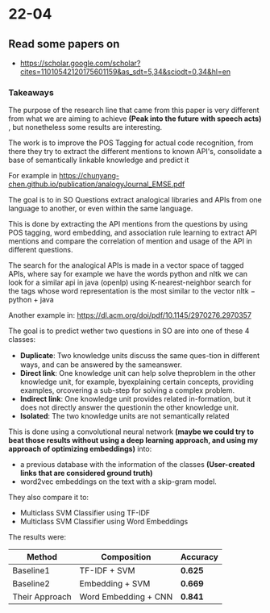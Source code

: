 # 22-04

## Read some papers on 

* https://scholar.google.com/scholar?cites=11010542120175601159&as_sdt=5,34&sciodt=0,34&hl=en

### Takeaways

The purpose of the research line that came from this paper is very different from what we are aiming to achieve 
**(Peak into the future with speech acts)**
, but nonetheless some results are interesting.


The work is to improve the POS Tagging for actual code recognition, from there they try to extract the different 
mentions to known API's, consolidate a base of semantically linkable knowledge and predict it

For example in https://chunyang-chen.github.io/publication/analogyJournal_EMSE.pdf

The goal is to in SO Questions extract analogical libraries and APIs from one language to another, or even within the same language.

This is done by extracting the API mentions from the questions by using POS tagging, word embedding, and association rule learning
to extract API mentions and compare the correlation of mention and usage of the API in different questions.

The search for the analogical APIs is made in a vector space of tagged APIs, where say for example we have the words python and nltk
we can look for a similar api in java (openlp) using  K-nearest-neighbor search for the tags whose word representation
is the most similar to the vector nltk − python + java

Another example in: https://dl.acm.org/doi/pdf/10.1145/2970276.2970357

The goal is to predict wether two questions in SO are into one of these 4 classes:

* **Duplicate**: Two knowledge units discuss the same ques-tion in diﬀerent ways, and can be answered by the sameanswer.
* **Direct link**: One knowledge unit can help solve theproblem in the other knowledge unit, for example, byexplaining certain concepts, providing examples, orcovering a sub-step for solving a complex problem.
* **Indirect link**: One knowledge unit provides related in-formation, but it does not directly answer the questionin the other knowledge unit.
* **Isolated**: The two knowledge units are not semantically related

This is done using a convolutional neural network **(maybe we could try to beat those results without using a deep learning approach, and using my approach of optimizing embeddings)** into:

* a previous database with the information of the classes **(User-created links that are considered ground truth)**
* word2vec embeddings on the text with a skip-gram model.

They also compare it to:

* Multiclass SVM Classifier using TF-IDF
* Multiclass SVM Classifier using Word Embeddings

The results were:

| Method   |      Composition      |  Accuracy |
|----------|-------------|------|
| Baseline1 |  TF-IDF + SVM | **0.625**  |
| Baseline2 |    Embedding + SVM   |   **0.669** |
| Their Approach | Word Embedding + CNN |  **0.841** |





